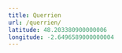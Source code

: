 ```yaml
---
title: Querrien
url: /querrien/
latitude: 48.203380900000006
longitude: -2.6496589000000004
---
```

